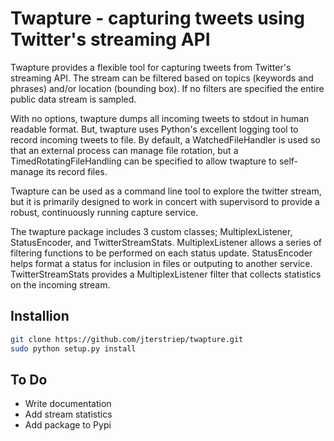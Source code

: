 # Twapture - capturing tweets using Twitter's streaming API
Twapture provides a flexible tool for capturing tweets from Twitter's
streaming API.  The stream can be filtered based on topics (keywords 
and phrases) and/or location (bounding box). If no filters are specified
the entire public data stream is sampled.

With no options, twapture dumps all incoming tweets to stdout in human
readable format. But, twapture uses Python's excellent logging tool to
record incoming tweets to file. By default, a WatchedFileHandler is used
so that an external process can manage file rotation, but a 
TimedRotatingFileHandling can be specified to allow twapture to 
self-manage its record files.

Twapture can be used as a command line tool to explore the twitter stream,
but it is primarily designed to work in concert with supervisord to provide
a robust, continuously running capture service.

The twapture package includes 3 custom classes; MultiplexListener, 
StatusEncoder, and TwitterStreamStats. MultiplexListener allows a
series of filtering functions to be performed on each status update.
StatusEncoder helps format a status for inclusion in files or outputing
to another service. TwitterStreamStats provides a MultiplexListener
filter that collects statistics on the incoming stream.

## Installion

```bash
git clone https://github.com/jterstriep/twapture.git
sudo python setup.py install
```

## To Do
* Write documentation
* Add stream statistics
* Add package to Pypi


